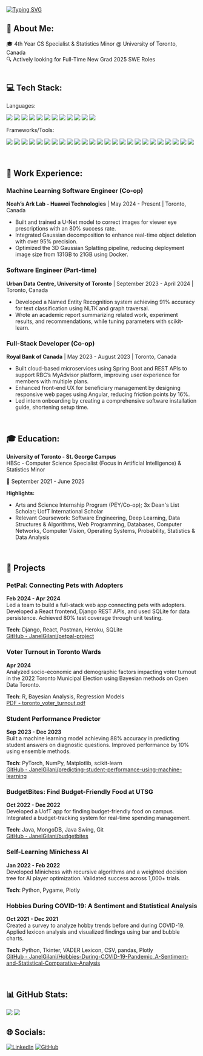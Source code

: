 
 
<a href="https://git.io/typing-svg">
  <img id="typing-svg" src="https://readme-typing-svg.demolab.com?font=Fira+Code&weight=600&pause=1000&color=42C6FF&width=600&lines=%24+echo+%27Hello%2C+I+am+Janel+Gilani%21%27" alt="Typing SVG" />
</a>


## 💫 About Me: 
🎓 4th Year CS Specialist & Statistics Minor @ University of Toronto, Canada  
🔍 Actively looking for Full-Time New Grad 2025 SWE Roles  
<br>

## 💻 Tech Stack:

Languages:<p align="left"> 
  <img src="https://img.shields.io/badge/python-3670A0?style=for-the-badge&logo=python&logoColor=ffdd54" />
  <img src="https://img.shields.io/badge/javascript-%23F7DF1E.svg?style=for-the-badge&logo=javascript&logoColor=black" />
  <img src="https://img.shields.io/badge/typescript-%23007ACC.svg?style=for-the-badge&logo=typescript&logoColor=white" />
  <img src="https://img.shields.io/badge/java-%23ED8B00.svg?style=for-the-badge&logo=openjdk&logoColor=white" />
  <img src="https://img.shields.io/badge/c-%2300599C.svg?style=for-the-badge&logo=c&logoColor=white" />
  <img src="https://img.shields.io/badge/sql-%2300f.svg?style=for-the-badge&logo=sql&logoColor=white" />
  <img src="https://img.shields.io/badge/r-%23276DC3.svg?style=for-the-badge&logo=r&logoColor=white" />
  <img src="https://img.shields.io/badge/go-%2300ADD8.svg?style=for-the-badge&logo=go&logoColor=white" />
  <img src="https://img.shields.io/badge/html5-%23E34F26.svg?style=for-the-badge&logo=html5&logoColor=white" />
  <img src="https://img.shields.io/badge/css3-%231572B6.svg?style=for-the-badge&logo=css3&logoColor=white" />
  <img src="https://img.shields.io/badge/assembly-007ACC?style=for-the-badge&logo=assembly&logoColor=white" />
  <img src="https://img.shields.io/badge/bash-4EAA25?style=for-the-badge&logo=gnu-bash&logoColor=white" />
</p>

Frameworks/Tools:<p align="left"> 
  <img src="https://img.shields.io/badge/django-%23092E20.svg?style=for-the-badge&logo=django&logoColor=white" />
  <img src="https://img.shields.io/badge/react-%2320232a.svg?style=for-the-badge&logo=react&logoColor=%2361DAFB" />
  <img src="https://img.shields.io/badge/docker-%230db7ed.svg?style=for-the-badge&logo=docker&logoColor=white" />
  <img src="https://img.shields.io/badge/git-%23F05033.svg?style=for-the-badge&logo=git&logoColor=white" />
  <img src="https://img.shields.io/badge/spring%20boot-%236DB33F.svg?style=for-the-badge&logo=springboot&logoColor=white" />
  <img src="https://img.shields.io/badge/angular-DD0031?style=for-the-badge&logo=angular&logoColor=white" />
  <img src="https://img.shields.io/badge/jira-%230A0FFF.svg?style=for-the-badge&logo=jira&logoColor=white" />
  <img src="https://img.shields.io/badge/mongodb-%234EA94B.svg?style=for-the-badge&logo=mongodb&logoColor=white" />
  <img src="https://img.shields.io/badge/node.js-43853D?style=for-the-badge&logo=node.js&logoColor=white" />
  <img src="https://img.shields.io/badge/pytorch-EE4C2C?style=for-the-badge&logo=pytorch&logoColor=white" />
  <img src="https://img.shields.io/badge/numpy-013243?style=for-the-badge&logo=numpy&logoColor=white" />
  <img src="https://img.shields.io/badge/postgresql-316192?style=for-the-badge&logo=postgresql&logoColor=white" />
  <img src="https://img.shields.io/badge/opencv-%235C3EE8?style=for-the-badge&logo=opencv&logoColor=white" />
  <img src="https://img.shields.io/badge/scikit_learn-F7931E?style=for-the-badge&logo=scikit-learn&logoColor=white" />
  <img src="https://img.shields.io/badge/nltk-87CEEB?style=for-the-badge&logo=nltk&logoColor=white" />
  <img src="https://img.shields.io/badge/plotly-3F4F75?style=for-the-badge&logo=plotly&logoColor=white" />
  <img src="https://img.shields.io/badge/swing-7952B3?style=for-the-badge&logo=swing&logoColor=white" />
  <img src="https://img.shields.io/badge/tkinter-0678BE?style=for-the-badge&logo=tkinter&logoColor=white" />
  <img src="https://img.shields.io/badge/pandas-130654?style=for-the-badge&logo=pandas&logoColor=white" />
  <img src="https://img.shields.io/badge/pygame-051D3F?style=for-the-badge&logo=pygame&logoColor=white" />
  <img src="https://img.shields.io/badge/oracle-FF0000?style=for-the-badge&logo=oracle&logoColor=white" />
  <img src="https://img.shields.io/badge/unix%20shell-5391FE?style=for-the-badge&logo=unix-shell&logoColor=white" />
  <img src="https://img.shields.io/badge/postman-FF6C37?style=for-the-badge&logo=postman&logoColor=white" />
  <img src="https://img.shields.io/badge/mockito-FFA500?style=for-the-badge&logo=mockito&logoColor=white" />
  <img src="https://img.shields.io/badge/matplotlib-%23EE4C2C.svg?style=for-the-badge&logo=matplotlib&logoColor=white" />
</p>
<br>



## 💼 Work Experience:

### **Machine Learning Software Engineer** (Co-op)  
**Noah’s Ark Lab - Huawei Technologies** | May 2024 - Present | Toronto, Canada  
- Built and trained a U-Net model to correct images for viewer eye prescriptions with an 80% success rate.  
- Integrated Gaussian decomposition to enhance real-time object deletion with over 95% precision.  
- Optimized the 3D Gaussian Splatting pipeline, reducing deployment image size from 131GB to 21GB using Docker.

### **Software Engineer** (Part-time)  
**Urban Data Centre, University of Toronto** | September 2023 - April 2024 | Toronto, Canada  
- Developed a Named Entity Recognition system achieving 91% accuracy for text classification using NLTK and graph traversal.  
- Wrote an academic report summarizing related work, experiment results, and recommendations, while tuning parameters with scikit-learn.

### **Full-Stack Developer** (Co-op)  
**Royal Bank of Canada** | May 2023 - August 2023 | Toronto, Canada  
- Built cloud-based microservices using Spring Boot and REST APIs to support RBC’s MyAdvisor platform, improving user experience for members with multiple plans.  
- Enhanced front-end UX for beneficiary management by designing responsive web pages using Angular, reducing friction points by 16%.  
- Led intern onboarding by creating a comprehensive software installation guide, shortening setup time.   
<br>



## 🎓 Education:  
**University of Toronto - St. George Campus**  
HBSc - Computer Science Specialist (Focus in Artificial Intelligence) & Statistics Minor

📅 September 2021 - June 2025  

**Highlights:**  
- Arts and Science Internship Program (PEY/Co-op); 3x Dean's List Scholar; UofT International Scholar  
- Relevant Coursework: Software Engineering, Deep Learning, Data Structures & Algorithms, Web Programming, Databases, Computer Networks, Computer Vision, Operating Systems, Probability, Statistics & Data Analysis

<br>


## 📂 Projects

### PetPal: Connecting Pets with Adopters
**Feb 2024 - Apr 2024**  
Led a team to build a full-stack web app connecting pets with adopters. Developed a React frontend, Django REST APIs, and used SQLite for data persistence. Achieved 80% test coverage through unit testing.

**Tech**: Django, React, Postman, Heroku, SQLite  
[GitHub - JanelGilani/petpal-project](https://github.com/JanelGilani/petpal-project)



### Voter Turnout in Toronto Wards
**Apr 2024**  
Analyzed socio-economic and demographic factors impacting voter turnout in the 2022 Toronto Municipal Election using Bayesian methods on Open Data Toronto.

**Tech**: R, Bayesian Analysis, Regression Models  
[PDF - toronto_voter_turnout.pdf](https://www.linkedin.com/in/janel-gilani/details/projects/1727212042318/single-media-viewer?type=DOCUMENT&profileId=ACoAAC8gQewBepRoSxQODXcyy6WIMlLzDN_M3Js&lipi=urn%3Ali%3Apage%3Ad_flagship3_profile_view_base_projects_details%3B3zXYzdK8QUOHmMOTchddyw%3D%3D)



### Student Performance Predictor
**Sep 2023 - Dec 2023**  
Built a machine learning model achieving 88% accuracy in predicting student answers on diagnostic questions. Improved performance by 10% using ensemble methods.

**Tech**: PyTorch, NumPy, Matplotlib, scikit-learn  
[GitHub - JanelGilani/predicting-student-performance-using-machine-learning](https://github.com/JanelGilani/predicting-student-performance-using-machine-learning)



### BudgetBites: Find Budget-Friendly Food at UTSG
**Oct 2022 - Dec 2022**  
Developed a UofT app for finding budget-friendly food on campus. Integrated a budget-tracking system for real-time spending management.

**Tech**: Java, MongoDB, Java Swing, Git  
[GitHub - JanelGilani/budgetbites](https://github.com/JanelGilani/budgetbites)



### Self-Learning Minichess AI
**Jan 2022 - Feb 2022**  
Developed Minichess with recursive algorithms and a weighted decision tree for AI player optimization. Validated success across 1,000+ trials.

**Tech**: Python, Pygame, Plotly



### Hobbies During COVID-19: A Sentiment and Statistical Analysis
**Oct 2021 - Dec 2021**  
Created a survey to analyze hobby trends before and during COVID-19. Applied lexicon analysis and visualized findings using bar and bubble charts.

**Tech**: Python, Tkinter, VADER Lexicon, CSV, pandas, Plotly  
[GitHub - JanelGilani/Hobbies-During-COVID-19-Pandemic_A-Sentiment-and-Statistical-Comparative-Analysis](https://github.com/JanelGilani/Hobbies-During-COVID-19-Pandemic_A-Sentiment-and-Statistical-Comparative-Analysis)

<br>


## 📊 GitHub Stats:
![](https://github-readme-streak-stats.herokuapp.com/?user=JanelGilani&theme=dark&hide_border=false&layout=compact)  ![](https://github-readme-stats.vercel.app/api/top-langs/?username=JanelGilani&theme=dark&hide_border=false&include_all_commits=true&count_private=true&layout=compact)
<br>

## 🌐 Socials:
[![LinkedIn](https://img.shields.io/badge/LinkedIn-%230077B5.svg?style=for-the-badge&logo=linkedin&logoColor=white)](https://linkedin.com/in/janel-gilani/) [![GitHub](https://img.shields.io/badge/GitHub-%2312100E.svg?style=for-the-badge&logo=github&logoColor=white)](https://github.com/JanelGilani)


